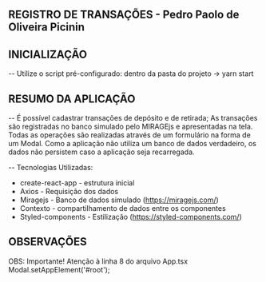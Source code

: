 ## REGISTRO DE TRANSAÇÕES - Pedro Paolo de Oliveira Picinin

## INICIALIZAÇÃO

-- Utilize o script pré-configurado: dentro da pasta do projeto -> yarn start

## RESUMO DA APLICAÇÃO

-- É possível cadastrar transações de depósito e de retirada; As transações são registradas no banco simulado pelo MIRAGEjs e apresentadas na tela. Todas as operações são realizadas através de um formulário na forma de um Modal. Como a aplicação não utiliza um banco de dados verdadeiro, os dados não persistem caso a aplicação seja recarregada.

-- Tecnologias Utilizadas:
- create-react-app - estrutura inicial
- Axios - Requisição dos dados
- Miragejs - Banco de dados simulado (https://miragejs.com/) 
- Contexto - compartilhamento de dados entre os componentes
- Styled-components - Estilização (https://styled-components.com/)

## OBSERVAÇÕES

OBS: Importante! Atenção à linha 8 do arquivo App.tsx
Modal.setAppElement('#root');

